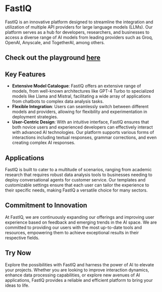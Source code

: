 # FastIQ

FastIQ is an innovative platform designed to streamline the integration and utilization of multiple API providers for large language models (LLMs). Our platform serves as a hub for developers, researchers, and businesses to access a diverse range of AI models from leading providers such as Groq, OpenAI, Anyscale, and TogetherAI, among others.

## Check out the playground [here](https://fastiq.vercel.app)

## Key Features

- **Extensive Model Catalogue**: FastIQ offers an extensive range of models, from well-known architectures like GPT-4 Turbo to specialized models like Llama and Mistral, facilitating a wide array of applications from chatbots to complex data analysis tasks.
- **Flexible Integration**: Users can seamlessly switch between different models and providers, allowing for flexibility and experimentation in deployment strategies.
- **User-Centric Design**: With an intuitive interface, FastIQ ensures that both novice users and experienced developers can effectively interact with advanced AI technologies. Our platform supports various forms of interactions including textual responses, grammar corrections, and even creating complex AI responses.

## Applications

FastIQ is built to cater to a multitude of scenarios, ranging from academic research that requires robust data analysis tools to businesses needing to deploy conversational agents for customer service. Our templates and customizable settings ensure that each user can tailor the experience to their specific needs, making FastIQ a versatile choice for many sectors.

## Commitment to Innovation

At FastIQ, we are continuously expanding our offerings and improving user experience based on feedback and emerging trends in the AI space. We are committed to providing our users with the most up-to-date tools and resources, empowering them to achieve exceptional results in their respective fields.

## Try Now

Explore the possibilities with FastIQ and harness the power of AI to elevate your projects. Whether you are looking to improve interaction dynamics, enhance data processing capabilities, or explore new avenues of AI applications, FastIQ provides a reliable and efficient platform to bring your ideas to life.
